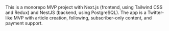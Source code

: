 <!-- Use this file to provide workspace-specific custom instructions to Copilot. For more details, visit https://code.visualstudio.com/docs/copilot/copilot-customization#_use-a-githubcopilotinstructionsmd-file -->

This is a monorepo MVP project with Next.js (frontend, using Tailwind CSS and Redux) and NestJS (backend, using PostgreSQL). The app is a Twitter-like MVP with article creation, following, subscriber-only content, and payment support.
